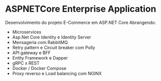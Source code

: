 # ASPNETCore Enterprise Application
Desenvolvimento do projeto E-Commerce em ASP.NET Core Abrangendo:
- Microservices
- Asp.Net Core Identity e Identity Server
- Mensageria com RabbitMQ
- Retry pattern e Circuit breaker com Polly
- API gateway e BFF
- Entity Framework e Dapper
- gRPC x REST
- Docker / Docker Compose
- Proxy reverso e Load balancing com NGINX

